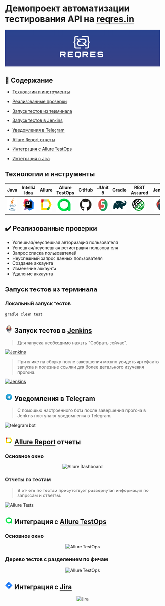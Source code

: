 <h1 >Демопроект автоматизации тестирования API на <a href="https://reqres.in/">reqres.in</a></h1>

![WB_logo.jpg](media/logo/reqres_logo.png)

## :page_with_curl: Содержание

* <a href="#tools">Технологии и инструменты</a>

* <a href="#cases">Реализованные проверки</a>

* <a href="#console">Запуск тестов из терминала</a>

* <a href="#jenkins">Запуск тестов в Jenkins</a>

* <a href="#telegram">Уведомления в Telegram</a>

* <a href="#allure">Allure Report отчеты</a>

* <a href="#allure-testops">Интеграция с Allure TestOps</a>

* <a href="#jira">Интеграция с Jira</a>


<a id="tools"></a>
## Технологии и инструменты

| Java                                                                                                    | IntelliJ Idea                                                                                                                | Allure                                                                                                                    | Allure TestOps                                                                                                      | GitHub                                                                                                    | JUnit 5                                                                                                           | Gradle                                                                                                   | REST Assured                                                                                                   |  Jenkins                                                                                                           | Jira                                                                                                                         |
|:--------------------------------------------------------------------------------------------------------|------------------------------------------------------------------------------------------------------------------------------|---------------------------------------------------------------------------------------------------------------------------|---------------------------------------------------------------------------------------------------------------------|-----------------------------------------------------------------------------------------------------------|-------------------------------------------------------------------------------------------------------------------|----------------------------------------------------------------------------------------------------------|----------------------------------------------------------------------------------------------------------------|-------------------------------------------------------------------------------------------------------------------:|------------------------------------------------------------------------------------------------------------------------------|
| <a href="https://www.java.com/"><img src="media/logo/Java.svg" width="50" height="50"  alt="Java"/></a> | <a id ="tech" href="https://www.jetbrains.com/idea/"><img src="media/logo/Idea.svg" width="50" height="50"  alt="IDEA"/></a> | <a href="https://github.com/allure-framework"><img src="media/logo/Allure.svg" width="50" height="50"  alt="Allure"/></a> | <a href="https://qameta.io/"><img src="media/logo/Allure_TO.svg" width="50" height="50"  alt="Allure TestOps"/></a> | <a href="https://github.com/"><img src="media/logo/GitHub.svg" width="50" height="50"  alt="Github"/></a> | <a href="https://junit.org/junit5/"><img src="media/logo/Junit5.svg" width="50" height="50"  alt="JUnit 5"/></a> | <a href="https://gradle.org/"><img src="media/logo/Gradle.svg" width="50" height="50"  alt="Gradle"/></a> | <a href="https://rest-assured.io/"><img src="media/logo/RestAssured.svg" width="50" height="50"  alt="RestAssured"/></a>  |   <a href="https://www.jenkins.io/"><img src="media/logo/Jenkins.svg" width="50" height="50"  alt="Jenkins"/></a> | <a href="https://www.atlassian.com/ru/software/jira"><img src="media/logo/Jira.svg" width="50" height="50"  alt="Jira"/></a> |


<a id="cases"></a>
## :heavy_check_mark: Реализованные проверки

-  Успешная/неуспешная авторизация пользователя
-  Успешная/неуспешная регистрация пользователя
-  Запрос списка пользователей
-  Неуспешный запрос данных пользователя
-  Создание аккаунта
-  Изменение аккаунта
-  Удаление аккаунта


<a id="console"></a>
##  Запуск тестов из терминала
### Локальный запуск тестов

```
gradle clean test  
```

<a id="jenkins"></a>
## <img src="media/logo/Jenkins.svg" width="25" height="25"/></a> Запуск тестов в [Jenkins](https://jenkins.autotests.cloud/job/18-johnnyhlammaster-regresInFinal/)

<p align="center">

> Для запуска необходимо нажать "Собрать сейчас".

<a href="https://jenkins.autotests.cloud/job/AD_demo_api_reqres/"><img src="media/screenshots/JenkinsSborka.png" alt="Jenkins"/></a>

> При клике на сборку после завершения можно увидеть артефакты запуска и полезные ссылки для более детального изучения прогона.

<a href="https://jenkins.autotests.cloud/job/AD_demo_api_reqres/"><img src="media/screenshots/JenkinsIntegrations.png" alt="Jenkins"/></a>
</p>

<a id="telegram"></a>
## <img src="media/logo/Telegram.svg" width="25" height="25"/></a> Уведомления в Telegram

<p >

> С помощью настроенного бота после завершения прогона в Jenkins поступают уведомления в Telegram.

<img title="telegram bot" src="media/screenshots/TelegramBotAPI.png">
</p>

<a id="allure"></a>
## <img src="media/logo/Allure.svg" width="25" height="25"/></a> [Allure Report](https://jenkins.autotests.cloud/job/AD_demo_api_reqres/5/allure/) отчеты

### Основное окно

<p align="center">
<img title="Allure Dashboard" src="media/screenshots/AllureDashboard.png">
</p>

### Отчеты по тестам

<p align="center">

> В отчете по тестам присутствует развернутая информация по запросам и ответам.

<img title="Allure Tests" src="media/screenshots/AllureWithInfo.png">
</p>

<a id="allure-testops"></a>
## <img src="media/logo/Allure_TO.svg" width="25" height="25"/></a> Интеграция с [Allure TestOps](https://allure.autotests.cloud/project/1933/dashboards)

### Основное окно

<p align="center">
<img title="Allure TestOps" src="media/screenshots/Dashboard_TO.png">
</p>

### Дерево тестов с разделением по фичам

<p align="center">
<img title="Allure TestOps" src="media/screenshots/TreeByFeatures_TO.png">
</p>

<a id="jira"></a>
## <img src="media/logo/Jira.svg" width="25" height="25"/></a> Интеграция с [Jira](https://jira.autotests.cloud/browse/HOMEWORK-553)

<p align="center">
<img title="Jira" src="media/screenshots/JiraAPI.png">
</p>

